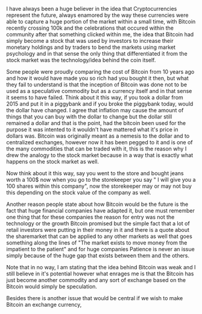 I have always been a huge believer in the idea that Cryptocurrencies represent the future, always enamored by the way these currencies were able to capture a huge portion of the market within a small time, with Bitcoin recently crossing 100k and the celebrations that occured within the community after that something clicked within me, the idea that Bitcoin had simply become a stock that was used by investors to increase their monetary holdings and by traders to bend the markets using market psychology and in that sense the only thing that differentiated it from the stock market was the technology/idea behind the coin itself.

Some people were proudly comparing the cost of Bitcoin from 10 years ago and how it would have made you so rich had you bought it then, but what they fail to understand is that the inception of Bitcoin was done not to be used as a speculative commodity but as a currency itself and in that sense it seems to have failed. Think about it this way, if you took a dollar from 2015 and put it in a piggybank and if you broke the piggybank today, would the dollar have changed. I agree that inflation may cause the amount of things that you can buy with the dollar to change but the dollar still remained a dollar and that is the point, had the bitcoin been used for the purpose it was intented to it wouldn't have mattered what it's price in dollars was.
Bitcoin was originally meant as a nemesis to the dollar and to centralized exchanges, however now it has been pegged to it and is one of the many commodities that can be traded with it, this is the reason why I drew the analogy to the stock market because in a way that is exactly what happens on the stock market as well.

Now think about it this way, say you went to the store and bought jeans worth a 100$ now when you go to the storekeeper you say " I will give you a 100 shares within this company", now the storekeeper may or may not buy this depending on the stock value of the company as well.

Another reason people state about how Bitcoin would be the future is the fact that huge financial companies have adapted it, but one must remember one thing that for these companies the reason for entry was not the technology or the growth Bitcoin promised but the simple fact that a lot of retail investors were putting in their money in it and there is a quote about the sharemarket that can be applied to any other markets as well that goes something along the lines of "The market exists to move money from the impatient to the patient" and for huge companies Patience is never an issue simply because of the huge gap that exists between them and the others. 

Note that in no way, I am stating that the idea behind Bitcoin was weak and I still believe in it's potential however what enrages me is that the Bitcoin has just become another commodity and any sort of exchange based on the Bitcoin would simply be speculation.

Besides there is another issue that would be central if we wish to make Bitcoin an exchange currency,